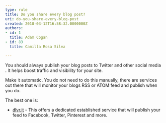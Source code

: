 ```yaml
---
type: rule
title: Do you share every blog post?
uri: do-you-share-every-blog-post
created: 2010-03-12T16:58:32.0000000Z
authors:
- id: 1
  title: Adam Cogan
- id: 83
  title: Camilla Rosa Silva

---
```



You should always publish your blog posts to Twitter and other social media​. It helps boost traffic and visibility for your site.

Make it automatic. You do not need to do this manually, there are services out there that will monitor your blogs RSS or ATOM feed and publish when you do.

The best one is:

- [dlvr.it](https&#58;//dlvrit.com/) - This offers a dedicated established service that will publish your feed to Facebook, Twitter, Pinterest and more.​


